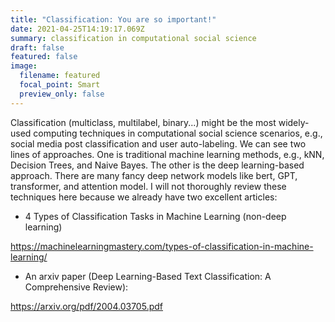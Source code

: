 ```yaml
---
title: "Classification: You are so important!"
date: 2021-04-25T14:19:17.069Z
summary: classification in computational social science
draft: false
featured: false
image:
  filename: featured
  focal_point: Smart
  preview_only: false
---
```

Classification (multiclass, multilabel, binary...) might be the most widely-used computing techniques in computational social science scenarios, e.g., social media post classification and user auto-labeling. We can see two lines of approaches. One is traditional machine learning methods, e.g., kNN, Decision Trees, and Naive Bayes. The other is the deep learning-based approach. There are many fancy deep network models like bert, GPT, transformer, and attention model. I will not thoroughly review these techniques here because we already have two excellent articles: 

* 4 Types of Classification Tasks in Machine Learning (non-deep learning)

<https://machinelearningmastery.com/types-of-classification-in-machine-learning/>

* An arxiv paper (Deep Learning-Based Text Classification: A Comprehensive Review):

<https://arxiv.org/pdf/2004.03705.pdf>